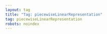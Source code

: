 ```yaml
---
layout: tag
title: "Tag: piecewiseLinearRepresentation"
tag: piecewiseLinearRepresentation
robots: noindex
---
```

